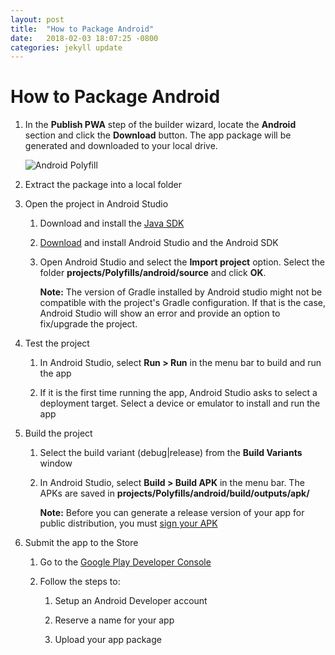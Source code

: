 ```yaml
---
layout: post
title:  "How to Package Android"
date:   2018-02-03 18:07:25 -0800
categories: jekyll update
---
```


# How to Package Android

1. In the **Publish PWA** step of the builder wizard, locate the **Android** section and click the **Download** button. The app package will be generated and downloaded to your local drive.
	
    ![Android Polyfill](/assets/android-polyfill.png)

2. Extract the package into a local folder

3. Open the project in Android Studio
    1. Download and install the [Java SDK](http://www.oracle.com/technetwork/java/javase/downloads/index.html)

    2. [Download](http://developer.android.com/sdk/installing/index.html?pkg=studio) and install Android Studio and the Android SDK

    3. Open Android Studio and select the **Import project** option. Select the folder **projects/Polyfills/android/source** and click **OK**.

        **Note:** The version of Gradle installed by Android studio might not be compatible with the project's Gradle configuration. If that is the case, Android Studio will show an error and provide an option to fix/upgrade the project.

4. Test the project

    1. In Android Studio, select **Run > Run** in the menu bar to build and run the app

    2. If it is the first time running the app, Android Studio asks to select a deployment target. Select a device or emulator to install and run the app

5. Build the project

    1. Select the build variant (debug|release) from the **Build Variants** window
   
    2. In Android Studio, select **Build > Build APK** in the menu bar. The APKs are saved in **projects/Polyfills/android/build/outputs/apk/**


		**Note:** Before you can generate a release version of your app for public distribution, you must [sign your APK](https://developer.android.com/tools/publishing/app-signing.html)

6. Submit the app to the Store

    1. Go to the [Google Play Developer Console](https://play.google.com/apps/publish/signup/)

    2. Follow the steps to:

        1. Setup an Android Developer account

        2. Reserve a name for your app

        3. Upload your app package
